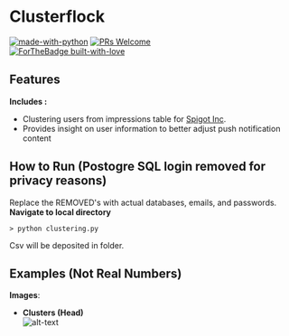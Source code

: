 # <b> Clusterflock </b>     
[![made-with-python](https://img.shields.io/badge/Made%20with-Python-1f425f.svg)](https://www.python.org/)
[![PRs Welcome](https://img.shields.io/badge/PRs-welcome-brightgreen.svg?style=flat-square)](http://makeapullrequest.com)  
[![ForTheBadge built-with-love](http://ForTheBadge.com/images/badges/built-with-love.svg)](https://GitHub.com/concealedtea/)

## Features
<b>Includes :</b>   
  
- Clustering users from impressions table for [Spigot Inc](https://www.spigot.com/). 
- Provides insight on user information to better adjust push notification content  

## How to Run (Postogre SQL login removed for privacy reasons)  
Replace the REMOVED's with actual databases, emails, and passwords. 
<b> Navigate to local directory </b>
```
> python clustering.py
```
Csv will be deposited in folder.

## Examples (Not Real Numbers)
<b>Images</b>:   
  
- <b>Clusters (Head)</b>    
![alt-text](https://i.imgur.com/9n2t93G.png)  
